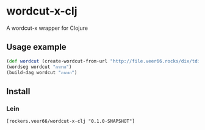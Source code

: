 # wordcut-x-clj
A wordcut-x wrapper for Clojure

## Usage example

````Clojure
(def wordcut (create-wordcut-from-url "http://file.veer66.rocks/dix/tdict-std.txt"))
(wordseg wordcut "กากาก")
(build-dag wordcut "กากาก")
````
## Install

### Lein

````
[rockers.veer66/wordcut-x-clj "0.1.0-SNAPSHOT"]
````

